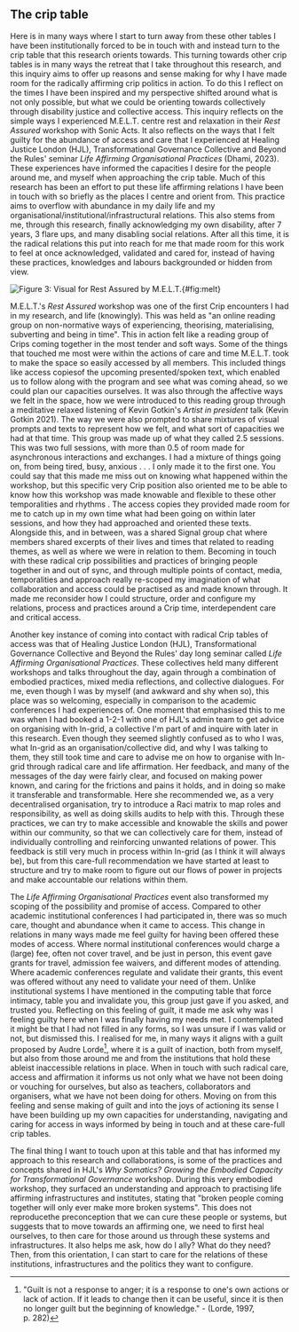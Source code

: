 ## The crip table

Here is in many ways where I start to turn away from these other tables I have been institutionally forced to be in touch with and instead turn to the crip table that this research orients towards. This turning towards other crip tables is in many ways the retreat that I take throughout this research, and this inquiry aims to offer up reasons and sense making for why I have made room for the radically affirming crip politics in action. To do this I reflect on the times I have been inspired and my perspective shifted around what is not only possible, but what we could be orienting towards collectively through disability justice and collective access. This inquiry reflects on the simple ways I experienced M.E.L.T. centre rest and relaxation in their *Rest Assured* workshop with Sonic Acts. It also reflects on the ways that I felt guilty for the abundance of access and care that I experienced at Healing Justice London (HJL), Transformational Governance Collective and Beyond the Rules' seminar *Life Affirming Organisational Practices* (Dhami, 2023). These experiences have informed the capacities I desire for the people around me, and myself when approaching the crip table. Much of this research has been an effort to put these life affirming relations I have been in touch with so briefly as the places I centre and orient from. This practice aims to overflow with abundance in my daily life and my organisational/institutional/infrastructural relations. This also stems from me, through this research, finally acknowledging my own disability, after 7 years, 3 flare ups, and many disabling social relations. After all this time, it is the radical relations this put into reach for me that made room for this work to feel at once acknowledged, validated and cared for, instead of having these practices, knowledges and labours backgrounded or hidden from view.

![Figure 3: Visual for Rest Assured by M.E.L.T.](sections/media/image3.png){#fig:melt}

M.E.L.T.'s *Rest Assured* workshop was one of the first Crip encounters I had in my research, and life (knowingly). This was held as "an online reading group on non-normative ways of experiencing, theorising, materialising, subverting and being in time". This in action felt like a reading group of Crips coming together in the most tender and soft ways. Some of the things that touched me most were within the actions of care and time M.E.L.T. took to make the space so easily accessed by all members. This included things like access copiesof the upcoming presented/spoken text, which enabled us to follow along with the program and see what was coming ahead, so we could plan our capacities ourselves. It was also through the affective ways we felt in the space, how we were introduced to this reading group through a meditative relaxed listening of Kevin Gotkin's *Artist in president* talk (Kevin Gotkin 2021). The way we were also prompted to share mixtures of visual prompts and texts to represent how we felt, and what sort of capacities we had at that time. This group was made up of what they called 2.5 sessions. This was two full sessions, with more than 0.5 of room made for asynchronous interactions and exchanges. I had a mixture of things going on, from being tired, busy, anxious . . . I only made it to the first one. You could say that this made me miss out on knowing what happened within the workshop, but this specific very Crip position also oriented me to be able to know how this workshop was made knowable and flexible to these other temporalities and rhythms . The access copies they provided made room for me to catch up in my own time what had been going on within later sessions, and how they had approached and oriented these texts. Alongside this, and in between, was a shared Signal group chat where members shared excerpts of their lives and times that related to reading themes, as well as where we were in relation to them. Becoming in touch with these radical crip possibilities and practices of bringing people together in and out of sync, and through multiple points of contact, media, temporalities and approach really re-scoped my imagination of what collaboration and access could be practised as and made known through. It made me reconsider how I could structure, order and configure my relations, process and practices around a Crip time, interdependent care and critical access.

Another key instance of coming into contact with radical Crip tables of access was that of Healing Justice London (HJL), Transformational Governance Collective and Beyond the Rules' day long seminar called *Life Affirming Organisational Practices*. These collectives held many different workshops and talks throughout the day, again through a combination of embodied practices, mixed media reflections, and collective dialogues. For me, even though I was by myself (and awkward and shy when so), this place was so welcoming, especially in comparison to the academic conferences I had experiences of. One moment that emphasised this to me was when I had booked a 1-2-1 with one of HJL's admin team to get advice on organising with In-grid, a collective I'm part of and inquire with later in this research. Even though they seemed slightly confused as to who I was, what In-grid as an organisation/collective did, and why I was talking to them, they still took time and care to advise me on how to organise with In-grid through radical care and life affirmation. Her feedback, and many of the messages of the day were fairly clear, and focused on making power known, and caring for the frictions and pains it holds, and in doing so make it transferable and transformable. Here she recommended we, as a very decentralised organisation, try to introduce a Raci matrix to map roles and responsibility, as well as doing skills audits to help with this. Through these practices, we can try to make accessible and knowable the skills and power within our community, so that we can collectively care for them, instead of individually controlling and reinforcing unwanted relations of power. This feedback is still very much in process within In-grid (as I think it will always be), but from this care-full recommendation we have started at least to structure and try to make room to figure out our flows of power in projects and make accountable our relations within them.

The *Life Affirming Organisational Practices* event also transformed my scoping of the possibility and promise of access. Compared to other academic institutional conferences I had participated in, there was so much care, thought and abundance when it came to access. This change in relations in many ways made me feel guilty for having been offered these modes of access. Where normal institutional conferences would charge a (large) fee, often not cover travel, and be just in person, this event gave grants for travel, admission fee waivers, and different modes of attending. Where academic conferences regulate and validate their grants, this event was offered without any need to validate your need of them. Unlike institutional systems I have mentioned in the computing table that force intimacy, table you and invalidate you, this group just gave if you asked, and trusted you. Reflecting on this feeling of guilt, it made me ask why was I feeling guilty here when I was finally having my needs met. I contemplated it might be that I had not filled in any forms, so I was unsure if I was valid or not, but dismissed this. I realised for me, in many ways it aligns with a guilt proposed by Audre Lorde[^q5], where it is a guilt of inaction, both from myself, but also from those around me and from the institutions that hold these ableist inaccessible relations in place. When in touch with such radical care, access and affirmation it informs us not only what we have not been doing or vouching for ourselves, but also as teachers, collaborators and organisers, what we have not been doing for others. Moving on from this feeling and sense making of guilt and into the joys of actioning its sense I have been building up my own capacities for understanding, navigating and caring for access in ways informed by being in touch and at these care-full crip tables.

The final thing I want to touch upon at this table and that has informed my approach to this research and collaborations, is some of the practices and concepts shared in HJL's *Why Somatics? Growing the Embodied Capacity for Transformational Governance* workshop. During this very embodied workshop, they surfaced an understanding and approach to practising life affirming infrastructures and institutes, stating that "broken people coming together will only ever make more broken systems". This does not reproducethe preconception that we can cure these people or systems, but suggests that to move towards an affirming one, we need to first heal ourselves, to then care for those around us through these systems and infrastructures. It also helps me ask, how do I ally? What do they need? Then, from this orientation, I can start to care for the relations of these institutions, infrastructures and the politics they want to configure.

[^q5]: "Guilt is not a response to anger; it is a response to one's own actions or lack of action. If it leads to change then it can be useful, since it is then no longer guilt but the beginning of knowledge." - (Lorde, 1997, p. 282)

